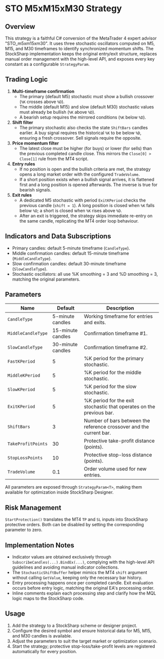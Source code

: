 # STO M5xM15xM30 Strategy

## Overview
This strategy is a faithful C# conversion of the MetaTrader 4 expert advisor "STO_m5xm15xm30". It uses three stochastic oscillators computed on M5, M15, and M30 timeframes to identify synchronized momentum shifts. The StockSharp implementation keeps the original entry/exit structure, replaces manual order management with the high-level API, and exposes every key constant as a configurable `StrategyParam`.

## Trading Logic
1. **Multi-timeframe confirmation**
   - The primary (default M5) stochastic must show a bullish crossover (`%K` crosses above `%D`).
   - The middle (default M15) and slow (default M30) stochastic values must already be bullish (`%K` above `%D`).
   - A bearish setup requires the mirrored conditions (`%K` below `%D`).
2. **Shift filter**
   - The primary stochastic also checks the state `ShiftBars` candles earlier. A buy signal requires the historical `%K` to be below `%D`, ensuring a fresh crossover. Sell signals require the opposite.
3. **Price momentum filter**
   - The latest close must be higher (for buys) or lower (for sells) than the previous completed candle close. This mirrors the `Close[0] > Close[1]` rule from the MT4 script.
4. **Entry rules**
   - If no position is open and the bullish criteria are met, the strategy opens a long market order with the configured `TradeVolume`.
   - If a short position exists when a bullish signal arrives, it is flattened first and a long position is opened afterwards. The inverse is true for bearish signals.
5. **Exit rules**
   - A dedicated M5 stochastic with period `ExitKPeriod` checks the previous candle (`shift = 1`). A long position is closed when `%K` falls below `%D`; a short is closed when `%K` rises above `%D`.
   - After an exit is triggered, the strategy skips immediate re-entry on the same candle, replicating the MT4 order loop behaviour.

## Indicators and Data Subscriptions
- Primary candles: default 5-minute timeframe (`CandleType`).
- Middle confirmation candles: default 15-minute timeframe (`MiddleCandleType`).
- Slow confirmation candles: default 30-minute timeframe (`SlowCandleType`).
- Stochastic oscillators: all use %K smoothing = 3 and %D smoothing = 3, matching the original parameters.

## Parameters
| Name | Default | Description |
| --- | --- | --- |
| `CandleType` | 5-minute candles | Working timeframe for entries and exits. |
| `MiddleCandleType` | 15-minute candles | Confirmation timeframe #1. |
| `SlowCandleType` | 30-minute candles | Confirmation timeframe #2. |
| `FastKPeriod` | 5 | %K period for the primary stochastic. |
| `MiddleKPeriod` | 5 | %K period for the middle stochastic. |
| `SlowKPeriod` | 5 | %K period for the slow stochastic. |
| `ExitKPeriod` | 5 | %K period for the exit stochastic that operates on the previous bar. |
| `ShiftBars` | 3 | Number of bars between the reference crossover and the current bar. |
| `TakeProfitPoints` | 30 | Protective take-profit distance (points). |
| `StopLossPoints` | 10 | Protective stop-loss distance (points). |
| `TradeVolume` | 0.1 | Order volume used for new entries. |

All parameters are exposed through `StrategyParam<T>`, making them available for optimization inside StockSharp Designer.

## Risk Management
`StartProtection()` translates the MT4 `TP` and `SL` inputs into StockSharp protective orders. Both can be disabled by setting the corresponding parameter to zero.

## Implementation Notes
- Indicator values are obtained exclusively through `SubscribeCandles(...).BindEx(...)`, complying with the high-level API guidelines and avoiding manual indicator collections.
- The `StochasticShiftBuffer` helper mimics the MT4 `shift` argument without calling `GetValue`, keeping only the necessary bar history.
- Entry processing happens once per completed candle. Exit evaluation occurs before entry logic, matching the original EA's processing order.
- Inline comments explain each processing step and clarify how the MQL logic maps to the StockSharp code.

## Usage
1. Add the strategy to a StockSharp scheme or designer project.
2. Configure the desired symbol and ensure historical data for M5, M15, and M30 candles is available.
3. Adjust the parameters to suit the target market or optimization scenario.
4. Start the strategy; protective stop-loss/take-profit levels are registered automatically for every position.
